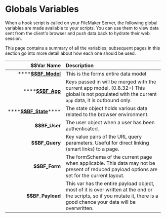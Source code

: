 # Globals Variables

When a hook script is called on your FileMaker Server, the following global variables are made available to your scripts. You can use them to view data sent from the client's browser and push data back to hydrate their web session.

This page contains a summary of all the variables; subsequent pages in this section go into more detail about how each one should be used.

| $$Var Name | Description |
| ---: | :--- |
| \*\*\*\*[**$$BF\_Model**](usdusdbf_model.md) | This is the forms entire data model |
| \*\*\*\*[**$$BF\_App**](usdusdbf_app.md) | Keys passed in will be merged with the current app model.  \(0.8.32+\) This global is not populated with the current `app` data, it is outbound only. |
| \*\*\*\*[**$$BF\_State**](usdusdbf_state.md)\*\*\*\* | The state object holds various data related to the browser environment. |
| **$$BF\_User** | The user object when a user has been authenticated. |
| **$$BF\_Query** | Key value pairs of the URL query parameters. Useful for direct linking \(smart links\) to a page. |
| **$$BF\_Form** | The formSchema of the current page when applicable. This data may not be present of reduced payload options are set for the current layout. |
| **$$BF\_Payload** | This var has the entire payload object, most of it is over written at the end or the scripts, so if you mutate it, there is a good chance your data will be overwritten. |

